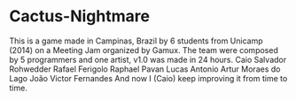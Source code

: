 # Cactus-Nightmare
This is a game made in Campinas, Brazil by 6 students from Unicamp (2014) on a Meeting Jam organized by Gamux.
The team were composed by 5 programmers and one artist, v1.0 was made in 24 hours.
Caio Salvador Rohwedder
Rafael Ferigolo
Raphael Pavan
Lucas Antonio
Artur Moraes do Lago
João Victor Fernandes
And now I (Caio) keep improving it from time to time.
